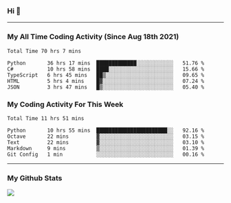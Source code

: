 ### Hi 🙂

---

### My All Time Coding Activity (Since Aug 18th 2021)
<!--START_SECTION:waka-all-->
```text
Total Time 70 hrs 7 mins

Python       36 hrs 17 mins  █████████████░░░░░░░░░░░░   51.76 % 
C#           10 hrs 58 mins  ████░░░░░░░░░░░░░░░░░░░░░   15.66 % 
TypeScript   6 hrs 45 mins   ██▒░░░░░░░░░░░░░░░░░░░░░░   09.65 % 
HTML         5 hrs 4 mins    █▓░░░░░░░░░░░░░░░░░░░░░░░   07.24 % 
JSON         3 hrs 47 mins   █▒░░░░░░░░░░░░░░░░░░░░░░░   05.40 % 
```
<!--END_SECTION:waka-all-->

### My Coding Activity For This Week
<!--START_SECTION:waka-week-->
```text
Total Time 11 hrs 51 mins

Python       10 hrs 55 mins  ███████████████████████░░   92.16 % 
Octave       22 mins         ▓░░░░░░░░░░░░░░░░░░░░░░░░   03.15 % 
Text         22 mins         ▓░░░░░░░░░░░░░░░░░░░░░░░░   03.10 % 
Markdown     9 mins          ▒░░░░░░░░░░░░░░░░░░░░░░░░   01.39 % 
Git Config   1 min           ░░░░░░░░░░░░░░░░░░░░░░░░░   00.16 % 
```
<!--END_SECTION:waka-week-->

---

### My Github Stats
![](https://github-readme-stats.vercel.app/api?username=eroxl&count_private=true&show_icons=true&include_all_commits=true&theme=onedark)
